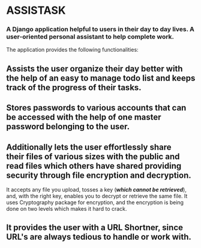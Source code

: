 # ASSISTASK
   ### A Django application helpful to users in their day to day lives. A user-oriented personal assistant to help complete work. 
The application provides the following functionalities: 

## Assists the user organize their day better with the help of an easy to manage todo list and keeps track of the progress of their tasks.

## Stores passwords to various accounts that can be accessed with the help of one master password belonging to the user.

## Additionally lets the user effortlessly share their files of various sizes with the public and read files which others have shared providing security through file encryption and decryption. 
It accepts any file you upload, tosses a key (***which cannot be retrieved***), and, with the right key, enables you to decrypt or retrieve the same file. It uses Cryptography package for encryption, and the encryption is being done on two levels which makes it hard to crack. 

## It provides the user with a URL Shortner, since URL's are always tedious to handle or work with. 
     

